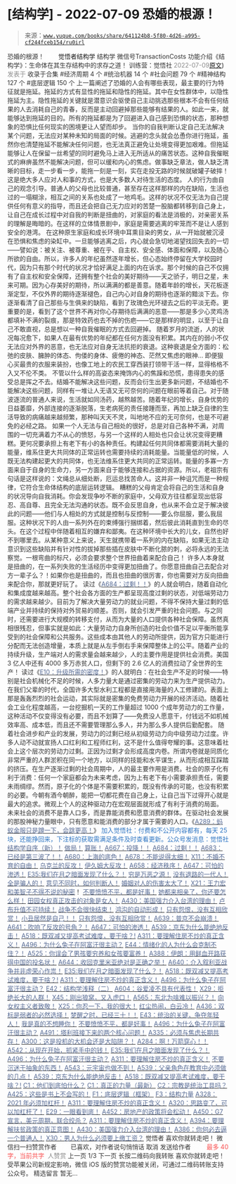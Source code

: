 # [结构学] - 2022-07-09 恐婚的根源！

> 来源：[`www.yuque.com/books/share/641124b8-5f80-4d26-a995-cf244fceb154/ru0irl`](https://www.yuque.com/books/share/641124b8-5f80-4d26-a995-cf244fceb154/ru0irl)

<ne-p id="520f42f3293818f927861ebbd5b15da4_p_0" data-lake-id="520f42f3293818f927861ebbd5b15da4_p_0"><ne-text id="u5b47785a" style="color: rgb(51, 51, 51);">恐婚的根源！</ne-text></ne-p> <ne-p id="4ac21381239388a2c364ee6a10b53676" data-lake-id="4ac21381239388a2c364ee6a10b53676"><ne-text id="ua1dd3e64" ne-fontsize="12" style="color: rgb(255, 255, 255);">原创</ne-text><ne-text id="u702ad214" ne-fontsize="14">觉悟者</ne-text><ne-text id="ue570a64c" ne-fontsize="14">结构学</ne-text></ne-p> <ne-p id="c84c18573ce820dfd0aa39079a1d76fd" data-lake-id="c84c18573ce820dfd0aa39079a1d76fd"><ne-text id="u1cf23e86" ne-fontsize="14" ne-bold="true" style="color: rgb(51, 51, 51);">结构学</ne-text></ne-p> <ne-p id="85d9312177792aaf686e8b64e43043bf" data-lake-id="85d9312177792aaf686e8b64e43043bf"><ne-text id="u619413c5" ne-fontsize="14" style="color: rgb(51, 51, 51);">微信号</ne-text><ne-text id="u693f90e9" ne-fontsize="14" style="color: rgb(51, 51, 51);">TransactionCosts</ne-text></ne-p> <ne-p id="19594eba1e53dbe1aac7c7e0a90f4aed" data-lake-id="19594eba1e53dbe1aac7c7e0a90f4aed"><ne-text id="u35ba77a9" ne-fontsize="14" style="color: rgb(51, 51, 51);">功能介绍</ne-text><ne-text id="u6225f731" ne-fontsize="14" style="color: rgb(51, 51, 51);">《结构学》：生命体在其生存结构中的求存之道！ 训练营：觉悟社</ne-text></ne-p> <ne-p id="502a8c31950e6695fe2c14822c2fa3c6" data-lake-id="502a8c31950e6695fe2c14822c2fa3c6"><ne-text id="u731a55b6" style="color: rgb(140, 140, 140);">2022-07-09</ne-text>[<ne-text id="uabade31f" ne-fontsize="14">原文</ne-text>](https://mp.weixin.qq.com/s?__biz=MzIzMDYwOTM0Mg==&mid=2247487417&idx=1&sn=6fb33e8838b398675e11e3779ce5b05a&chksm=e8b19768dfc61e7e007ccb74f71bbb92e529a160247b23b9a0dac27b8d88ca68bf9809247408#rd))<ne-text id="u10ff40e2" ne-fontsize="14" style="color: rgb(140, 140, 140);">发表于</ne-text></ne-p> <ne-p id="fdfc9db8fced0fd07aa6b465a51d7907" data-lake-id="fdfc9db8fced0fd07aa6b465a51d7907"><ne-text id="udc1c91e0" style="color: rgb(51, 51, 51);">收录于合集</ne-text></ne-p> <ne-p id="a9f505a4d5ecb4674bd355d19cf1c62f" data-lake-id="a9f505a4d5ecb4674bd355d19cf1c62f"><ne-text id="u62cf7f8f" style="color: rgb(51, 51, 51);">#经济周期 4 个</ne-text></ne-p> <ne-p id="a9512b238ce15690921abf0366705a2b" data-lake-id="a9512b238ce15690921abf0366705a2b"><ne-text id="uabeca8b2" style="color: rgb(51, 51, 51);">#统治机器 14 个</ne-text></ne-p> <ne-p id="d15bd65fae3cce7a3c451164696126e5" data-lake-id="d15bd65fae3cce7a3c451164696126e5"><ne-text id="udeedccc2" style="color: rgb(51, 51, 51);">#社会问题 79 个</ne-text></ne-p> <ne-p id="3c786c495be016905aaef9caf980aa06" data-lake-id="3c786c495be016905aaef9caf980aa06"><ne-text id="u8cc4a735" style="color: rgb(51, 51, 51);">#精神结构 127 个</ne-text></ne-p> <ne-p id="06e13cfae71ba85b0a0402cd8279b657" data-lake-id="06e13cfae71ba85b0a0402cd8279b657"><ne-text id="u5a61d2e5" style="color: rgb(51, 51, 51);">#底层逻辑 150 个</ne-text></ne-p> <ne-p id="ebc81176d2b6757b7d8d3152ddf0aaf1" data-lake-id="ebc81176d2b6757b7d8d3152ddf0aaf1"><ne-text id="u31e66a65" style="color: rgb(51, 51, 51);">上一篇阐述了恐婚的人会有哪些表现，最主要的行为特征就是拖延。拖延的方式有显性的拖延和隐性的拖延。其中在女性群体中，以隐性拖延为主。隐性拖延的关键就是潜意识会驱使自己主动挑选那些根本不会有任何结果的人去消耗自己的青春，反而是主动回避掉那些能够有结果的人。如此一来，就能够达到拖延的目的。所有的拖延都是为了回避进入自己感到恐惧的状态，那种想象的恐惧比任何现实的困境更让人望而却步。</ne-text></ne-p> <ne-p id="11a261293d2161ebf0ae30323b5b1ff0" data-lake-id="11a261293d2161ebf0ae30323b5b1ff0"><ne-text id="u1aa71cd3" style="color: rgb(51, 51, 51);">当你的自我判断认定自己无法解决某个问题，无法应对某种未知的局面的时候。逃避的念头就会怂恿你进行拖延，虽然你也清楚拖延不能解决任何问题，也无法真正避免让处境变得更加艰难。但拖延能够让人在保留一丝希望的同时避免马上进入无所适从的痛苦状态。这种自我催眠式的麻痹虽然不能解决问题，但可以缓和内心的焦虑。做事缺乏章法，做人缺乏清晰的目标，走一步看一步，能拖一刻是一刻，实在走投无路的时候就破罐子破摔！这是绝大多人应对人和事的方式，也是大多数人对待生活的态度。</ne-text></ne-p> <ne-p id="609679f142aaa1277cd5f6ba13915cd0" data-lake-id="609679f142aaa1277cd5f6ba13915cd0"><ne-text id="uc3a35827" style="color: rgb(51, 51, 51);">人的行为由自己的观念引导。普通人的父母也比较普通，甚至存在这样那样的内在缺陷，生活也过的一塌糊涂，相互之间的关系也处成了一地鸡毛。这样的状况不仅无法为自己提供任何有意义的指导，而且还会把自己无力应对的苦楚一股脑都转移到自己身上，让自己在成长过程中对自我的判断是扭曲的，对家庭的看法是消极的，对亲密关系的理解是晦暗的。在这样的立体情景剧中，家庭是需要逃离的牢笼而不是让人感到安全的港湾。</ne-text></ne-p> <ne-p id="f24e7230bf802a6457d2faaf22fc5cc5" data-lake-id="f24e7230bf802a6457d2faaf22fc5cc5"><ne-text id="u1fe41431" style="color: rgb(51, 51, 51);">在这种原生家庭和成长环境中耳熏目染的男女，从一开始就被沉浸在恐惧和焦虑的染缸中。一旦能够逃离之后，内心就会急切地渴望找回失去的一切——譬如说：被关注、被尊重、被在乎、自主权、安全感、体面和保障，以及随心所欲的自由。所以，许多人的年纪虽然逐年增长，但心态始终停留在大学校园时代，因为只有那个时代的状况才恰好满足上面的内在诉求。那个时候的自己不仅拥有了自主权和安全保障，还拥有整个社会的美好期待——天之骄子，明日之星，未来可期。因为心存美好的期待，所以满满的都是善意。随着年龄的增长，天花板逐渐定型，不仅外界的期待逐渐褪色，自己内心对自身的期待也逐渐的黯淡下去。你逐渐看清了自己那些与生俱来的缺陷，看到了玫瑰色光环褪去之后的平淡无奇。更重要的是，看到了这个世界不再对你心存期待后满满的恶意——那是多少心灵鸡汤都填补不满的裂痕，那是特效药也去不掉的伤疤——它是那样的明显，以至于让自己不敢直视，总是想以一种自我催眠的方式去回避掉。</ne-text></ne-p> <ne-p id="ceea79fff974c87861be677fb4820ee6" data-lake-id="ceea79fff974c87861be677fb4820ee6"><ne-text id="uc3cb8950" style="color: rgb(51, 51, 51);">随着岁月的流逝，人的状况每况愈下，如果人在最有优势的年纪都在任何方面没有积累。其内在的弱小不仅无法应对外界的恶意，也无法应对自身无法抗拒的衰退。这种衰退是全方面的：松弛的皮肤、臃肿的体态、佝偻的身体、疲倦的神态、茫然又焦虑的眼神… 即便狠心买最贵的衣服来装扮，也像工地上的农民工穿西装打领带干活一样，显得格格不入又不伦不类。</ne-text></ne-p> <ne-p id="8d953897f3a73b622c371e5791feac63" data-lake-id="8d953897f3a73b622c371e5791feac63"><ne-text id="u45d7ceb2" style="color: rgb(51, 51, 51);">不管以什么样的高姿态来掩饰内心的焦躁和恐慌，患得患失的感受总是挥之不去。结婚不能解决这些问题，反而会衍生出更多新问题，不结婚也不能解决这些问题，同样有一堆让人无语又无可奈何的问题在眼前等着自己。对于随波逐流的普通人来说，生活就如同汤药，越熬越苦。随着年纪的增长，自身优势的日益萎靡，外部连接的逐渐脱落，生老病死的责任接踵而至，再加上缺乏自律的生活导致的病痛越来越频繁，那种叫天天不灵，叫地地不应的无可奈何，也是不可避免的必经之路。</ne-text></ne-p> <ne-p id="e19f35aabc6674a3be0b4e3dfd1307c1" data-lake-id="e19f35aabc6674a3be0b4e3dfd1307c1"><ne-text id="u926a766a" style="color: rgb(51, 51, 51);">如果一个人无法与自己相处的很好，总是对自己各种不满，对周围的一切充满着力不从心的愤怒，与另一个这样的人相处也只会让状况变得更糟糕。更何况要承担上有老下有小的各种责任。构建起任何共同体都需要消耗大量的能量，维系住更大共同体的正常运转也需要持续的消耗能量。当能量低的时候，人既无法构建起更大的共同体，也无法维系住更大共同的正常运转。能量的多寡一方面来自于自身的生命力，另一方面来自于能够连接和占据的资源。所以，老祖宗有句话是这样说的：文绳总从细处断，厄运总找苦命人。这并非一种诅咒而是一种规律，它符合生命体结构的底层运转逻辑。</ne-text></ne-p> <ne-p id="fa847fb61a6f8afd0c1953f9a57c500c" data-lake-id="fa847fb61a6f8afd0c1953f9a57c500c"><ne-text id="u43a869c3" style="color: rgb(51, 51, 51);">糟糕的父母肯定会将自己的生活和自身的状况导向自我消耗。你会发现争吵不断的家庭中，父母双方往往都呈现出低容忍、高自尊、且完全无法沟通的状态。既不会反思自身，也从来不会立足于解决彼此的问题——他们与人相处的方式就是控制与反控制——要么你屈服，要么我屈服。这种状况下的人由一系列外在的束缚强行捆绑着，然后彼此消耗直到生命的尽头。在这个过程中伴随着相互的嫌弃和鄙夷。在这种环境中长大的儿女，自然也好不到哪里去。从某种意义上来说，天生就携带着一系列的内在缺陷，如果无法主动意识到这些缺陷并有针对性的拔掉那些插在皮肤中不断化脓的刺，必将永远的无法察觉。一根弯曲的标尺，必须会要求整个世界扭曲着来配合自己！</ne-text></ne-p> <ne-p id="957dbef9b4c290edffdf8241f9a6b738" data-lake-id="957dbef9b4c290edffdf8241f9a6b738"><ne-text id="u5d103d78" style="color: rgb(51, 51, 51);">许多人本身就是扭曲的，在一系列失败的生活经历中变得更加扭曲了。你愿意扭曲自己去配合对方一辈子么？！如果你也是扭曲的，而且也扭曲的很厉害，你也需要对方反向扭曲来配合你，那就更好玩了。</ne-text></ne-p> <ne-p id="7f289776c6e62bc03c7d3900c794c696" data-lake-id="7f289776c6e62bc03c7d3900c794c696"><ne-text id="u8fb6b6e9" style="color: rgb(51, 51, 51);">读过《</ne-text>[<ne-text id="u54e55758" style="color: rgb(87, 107, 149);">A684：过剩！！</ne-text>](http://mp.weixin.qq.com/s?__biz=MzIzMDYwOTM0Mg==&mid=2247487405&idx=1&sn=6f60b1583b09b9c3220290377a3f9a10&chksm=e8b1977cdfc61e6a0077a0bb80055453a839dad4caabb0b595c7e363c052e05cf3e46ac1e22f&scene=21#wechat_redirect)<ne-text id="ud2f34f6b" style="color: rgb(51, 51, 51);">》的人就会明白，随着自动化和集成度越来越高。整个社会各方面的生产都呈现高度过剩的状态，对低端劳动力的需求越来越少。目前为了解决大量劳动力的就业问题，不得不保持大量过剩的低端产业并持续的保持对外贸易的顺差。否则，就会引发严重的社会问题。与之同时，还需要进行大规模的转移支付，从而为大量的人口提供各种社会保障。虽然真相很残忍，但事实就是如此：大量劳动力自身所创造的社会价值不足以平衡所能享受到的社会保障和公共服务。这些成本由其他人的劳动所提供，因为官方只能进行分配而无法创造增量，本质上就是从左手倒右手来保障整体上的公平。随着产业的持续升级，生产端对人的需求量会越来越少，人的主要作用是提供社会消费。美国 3 亿人中还有 4000 多万赤贫人口，但剩下的 2.6 亿人的消费拉动了全世界的生产！</ne-text></ne-p> <ne-p id="a14fecfc48ee71099d9f79a24f50f340" data-lake-id="a14fecfc48ee71099d9f79a24f50f340"><ne-text id="ua1420420" style="color: rgb(51, 51, 51);">读过《</ne-text>[<ne-text id="u3d6d3db3" style="color: rgb(87, 107, 149);">E10：升级所需的密度！</ne-text>](http://mp.weixin.qq.com/s?__biz=MzAxNDk1NjI2Mw==&mid=2247485337&idx=1&sn=e93780b3d10de5b467e71f326eb12838&chksm=9b8a2411acfdad07d858079223ba3eda77fe88caa8d769030eb67c15f5511fab584f8d1244ca&scene=21#wechat_redirect)<ne-text id="ub3774676" style="color: rgb(51, 51, 51);">》的人就明白：在社会生产不足的时候——特别是社会机械化不足的时候，人多力量大是通过密集的劳动力来为生产提供动力。在我们父辈的时代，全国许多大型水利工程都是直接用海量的人工修建的。表面上那是轰轰烈烈的社会运动，其实际就是密集的免费劳动力开展的经济活动。随着社会工业化程度越高，一台挖掘机一天的工作量超过 1000 个成年劳动力的工作量，这种活动不仅变得没有必要，而且不划算了——免费没人愿意干，付钱远不如机械效率高、成本低，而且还不需要管理那么多人，并为那么多人提供后勤配套。</ne-text></ne-p> <ne-p id="064a8a3bbcd884d95913a8e02e782f93" data-lake-id="064a8a3bbcd884d95913a8e02e782f93"><ne-text id="u197c24cf" style="color: rgb(51, 51, 51);">随着社会进步和产业的发展，劳动力的过剩已经从初级劳动力向中级劳动力过度。许多人动不动就宣扬人口红利和工程师红利，这不是什么值得夸耀的事。这意味着社会上这个层次的劳动力过剩。正因为过剩才会形成高度内卷。所谓内卷就是同质化非常严重的人群淤积在同一个地方，以同样的技能和水平谋生，从而形成相互踩踏的挤压。在生产逐渐过剩的社会周期中，人的最主要作用是消费。</ne-text><ne-text id="ud7225c50" ne-bold="true" style="color: rgb(51, 51, 51);">社会的原子化有利于消费：任何一个家庭都会为未来考虑，因为上有老下有小需要承担责任，需要未雨绸缪。然而，原子化的个体是不需要积累的，既没有传承的可能，也没有积累的必要。今朝有酒今朝醉，能把一切都花费在自己身上，让自己当下过得开心就是最大的追求。微观上个人的这种驱动力在宏观层面就形成了有利于消费的局面。</ne-text></ne-p> <ne-p id="2f24ee3664a4541ae5c431752836d0c4" data-lake-id="2f24ee3664a4541ae5c431752836d0c4"><ne-text id="ud409c419" style="color: rgb(51, 51, 51);">未来社会的消费不是靠人口多，而是靠能消费和愿意消费的群体。在驱动社会发展的那股神秘力量眼中，只有愿意和能消费的部分才属于需要的人口。《</ne-text>[<ne-text id="ud55cad67" style="color: rgb(87, 107, 149);">A289：蚂蚁金服只是蹲一下，会跳更高！</ne-text>](http://mp.weixin.qq.com/s?__biz=MzIzMDYwOTM0Mg==&mid=2247484822&idx=1&sn=ea2d818adee1bf400b0af9ed69bcd297&chksm=e8b19d47dfc61451b7291d6369b3391b9b8b06e08f9f5eed482a15c58075880a0029c50aed9a&scene=21#wechat_redirect)<ne-text id="u7bb76da9" style="color: rgb(51, 51, 51);">》</ne-text></ne-p> <ne-p id="494487cb2125a5c56d572b713ff33281" data-lake-id="494487cb2125a5c56d572b713ff33281"><ne-text id="u2f077717" ne-fontsize="13" style="color: rgb(47, 118, 195);">加入觉悟社：付费和不公开内容都有，每天 25 块，还能挣回来，下注标的获取需满足条件及时查看更新。公众号发消息：觉悟社</ne-text></ne-p>  <ne-p id="e04286b467ff5ac43df8d3c6d85b156e" data-lake-id="e04286b467ff5ac43df8d3c6d85b156e"><ne-card data-card-name="image" data-card-type="inline" id="jcqCo" ne-fontsize="13" data-event-boundary="card" style="color: rgb(53, 53, 53);"><ne-p id="e2757ac6812cc513136838ddd14cfb13" data-lake-id="e2757ac6812cc513136838ddd14cfb13">[<ne-text id="u58488b70" ne-bold="true" style="color: rgb(87, 107, 149);">结构学自序（新）！</ne-text>](http://mp.weixin.qq.com/s?__biz=MzIzMDYwOTM0Mg==&mid=2247485283&idx=1&sn=aa2b8554b8e5040f8f959636feaa06a3&chksm=e8b19fb2dfc616a430aa381b8da0815311244e694a69809cd92d0602ac34cfe5f1f419b3745e&scene=21#wechat_redirect)</ne-p> <ne-p id="8b61797b316ac1dc0649a6aa4febb6de" data-lake-id="8b61797b316ac1dc0649a6aa4febb6de">[<ne-text id="u66b1b904" ne-bold="true" style="color: rgb(87, 107, 149);">做局！</ne-text>](http://mp.weixin.qq.com/s?__biz=MzAxNDk1NjI2Mw==&mid=2247488230&idx=1&sn=86e717386c0aa06a0a4bbf4f9ec117aa&chksm=9b8a316eacfdb878aae8ed4ea6817620cc3ac62d7815fdfd85606464c3f2d79fcf2ce72dec77&scene=21#wechat_redirect)</ne-p> <ne-p id="3afcb9ef8c76dd89760f0b933bbb91e8" data-lake-id="3afcb9ef8c76dd89760f0b933bbb91e8">[<ne-text id="u8a48f08a" ne-bold="true" style="color: rgb(87, 107, 149);">算账！</ne-text>](http://mp.weixin.qq.com/s?__biz=MzAxNDk1NjI2Mw==&mid=2247488259&idx=1&sn=2b72f3c0199cdacaa8e48eb9ad30f809&chksm=9b8a308bacfdb99d72ebcd3aaf0015c889b88f4598b093719ee8765aa8be3b3caaad95a445ae&scene=21#wechat_redirect)</ne-p> <ne-p id="62d6f10ceef83530fd796f00b5bea0ac" data-lake-id="62d6f10ceef83530fd796f00b5bea0ac">[<ne-text id="uf8f9c801" ne-bold="true" style="color: rgb(87, 107, 149);">A667：投降！！</ne-text>](http://mp.weixin.qq.com/s?__biz=MzIzMDYwOTM0Mg==&mid=2247487227&idx=1&sn=3567bf6c0c6612ccf84993824f8cc40f&chksm=e8b1962adfc61f3cff8d335a562ea28615e58579d460d2f65148f46a6311ad5257411d96f655&scene=21#wechat_redirect)</ne-p> <ne-p id="b24580edc55eead21de5bd472fb547f1" data-lake-id="b24580edc55eead21de5bd472fb547f1">[<ne-text id="u953a8426" ne-bold="true" style="color: rgb(87, 107, 149);">A684：过剩！！</ne-text>](http://mp.weixin.qq.com/s?__biz=MzIzMDYwOTM0Mg==&mid=2247487405&idx=1&sn=6f60b1583b09b9c3220290377a3f9a10&chksm=e8b1977cdfc61e6a0077a0bb80055453a839dad4caabb0b595c7e363c052e05cf3e46ac1e22f&scene=21#wechat_redirect)</ne-p> <ne-p id="65c5ab1dfaad01cf7b22ef98dbad702c" data-lake-id="65c5ab1dfaad01cf7b22ef98dbad702c">[<ne-text id="uce2a722e" ne-bold="true" style="color: rgb(87, 107, 149);">A683：已经是第三波了！！</ne-text>](http://mp.weixin.qq.com/s?__biz=MzIzMDYwOTM0Mg==&mid=2247487397&idx=1&sn=26209d75ef8be499139baf79880704d5&chksm=e8b19774dfc61e62615a5d6c959869dfc2d436e3038fd407716aebb59e278b1f37f0637b68de&scene=21#wechat_redirect)</ne-p> <ne-p id="9c8fe54e9ad684dbcf74f055c9868f32" data-lake-id="9c8fe54e9ad684dbcf74f055c9868f32">[<ne-text id="ub54a2e58" style="color: rgb(87, 107, 149);">A680：上海的底色！</ne-text>](http://mp.weixin.qq.com/s?__biz=MzIzMDYwOTM0Mg==&mid=2247487369&idx=1&sn=a18e0d719fb0549237274a07964dadbf&chksm=e8b19758dfc61e4ec0cf4343ed7bd19f207616e41dcfd37f655056fc0dcbcacb8cd20da56a5e&scene=21#wechat_redirect)</ne-p> <ne-p id="efc376e76f01f48f2712306ceaf44e00" data-lake-id="efc376e76f01f48f2712306ceaf44e00">[<ne-text id="u9d1b7299" style="color: rgb(87, 107, 149);">A678：不能说得太细！</ne-text>](http://mp.weixin.qq.com/s?__biz=MzAxNDk1NjI2Mw==&mid=2247488621&idx=1&sn=de619343a166fa2033545096b107a136&chksm=9b8a37e5acfdbef33879aa1c737b5ded3b611c15cf6b7945e400a9293cb0353f2eb5feb120f0&scene=21#wechat_redirect)</ne-p> <ne-p id="08ace13d7ccab39236c65592be62a5ca" data-lake-id="08ace13d7ccab39236c65592be62a5ca">[<ne-text id="u98f37c71" style="color: rgb(87, 107, 149);">X11：不婚不育的自由！</ne-text>](http://mp.weixin.qq.com/s?__biz=MzAxNDk1NjI2Mw==&mid=2247488624&idx=1&sn=cfdcf5cd7d234b00245dfa23df2e5d85&chksm=9b8a37f8acfdbeeebe63d985f630872fc5a37f8719f399a3c849a94f33a7bbc7a2a5c3ef6461&scene=21#wechat_redirect)</ne-p> <ne-p id="5639891d3140363b0742c1a9515419fb" data-lake-id="5639891d3140363b0742c1a9515419fb">[<ne-text id="u8f4f8e83" ne-bold="true" style="color: rgb(87, 107, 149);">乌克兰的反攻！</ne-text>](http://mp.weixin.qq.com/s?__biz=MzIzMDYwOTM0Mg==&mid=2247487192&idx=1&sn=02b41bfa6bcfa8c503bac90158886b86&chksm=e8b19609dfc61f1fdb5a8fa6032a0013cd18ff59bdaf308e99096f08813d3b24cc6f361dac6d&scene=21#wechat_redirect)</ne-p> <ne-p id="9ad298ed9ac361762fd7258e2d989c1c" data-lake-id="9ad298ed9ac361762fd7258e2d989c1c">[<ne-text id="uab88d1dc" ne-bold="true" style="color: rgb(87, 107, 149);">伊久姆大反攻！</ne-text>](http://mp.weixin.qq.com/s?__biz=MzIzMDYwOTM0Mg==&mid=2247487223&idx=1&sn=ab3169d841cb6e53507fb5ede0eca8bc&chksm=e8b19626dfc61f306c1786e5cd2a2898cc68c6809f9a8a6b0b16a5891a233ac2653038772039&scene=21#wechat_redirect)</ne-p> <ne-p id="f22e68baf393782dc2cb2ddfb9dee440" data-lake-id="f22e68baf393782dc2cb2ddfb9dee440">[<ne-text id="u2600f8ae" ne-bold="true" style="color: rgb(87, 107, 149);">A658：经济秩序！</ne-text>](http://mp.weixin.qq.com/s?__biz=MzIzMDYwOTM0Mg==&mid=2247487179&idx=1&sn=12ad76a2b6a86d4dc52eb515f2b00500&chksm=e8b1961adfc61f0c30f16b60b87e2fcd3142b4a788c2ae81604f02182574c50b54c1d9e2974d&scene=21#wechat_redirect)</ne-p> <ne-p id="efe52744b60e60bcf13501dea74897ca" data-lake-id="efe52744b60e60bcf13501dea74897ca">[<ne-text id="ue49ef30b" style="color: rgb(87, 107, 149);">A647：可怕的渗透！</ne-text>](http://mp.weixin.qq.com/s?__biz=MzAxNDk1NjI2Mw==&mid=2247488112&idx=1&sn=d2cdb1bbea5f7a7248e4ba132c2ad922&chksm=9b8a31f8acfdb8ee225327ff157e56571bbf63b8958ad6c47d7da000b5da90fa01379222c8e1&scene=21#wechat_redirect)</ne-p> <ne-p id="84daf1f23903b0cc8181b90a5f394fed" data-lake-id="84daf1f23903b0cc8181b90a5f394fed">[<ne-text id="u3458b916" ne-bold="true" style="color: rgb(87, 107, 149);">E35:我们在月之暗面发现了什么？！</ne-text>](http://mp.weixin.qq.com/s?__biz=MzIzMDYwOTM0Mg==&mid=2247486632&idx=1&sn=170aeff87eb36dce354c8b2437f4b27f&chksm=e8b19479dfc61d6f08e6492954a528f20387fe2fa925747cf2b504d2bc69084f24495e972e41&scene=21#wechat_redirect)</ne-p> <ne-p id="0e239e8bd1d1d78009b82c563959170f" data-lake-id="0e239e8bd1d1d78009b82c563959170f">[<ne-text id="u4ed68128" style="color: rgb(87, 107, 149);">穷是万恶之源！</ne-text>](http://mp.weixin.qq.com/s?__biz=MzAxNDk1NjI2Mw==&mid=2247483823&idx=1&sn=e54ebe9891b302dc0bf1815c76ccf8b7&chksm=9b8a2227acfdab31a05e273addd9159d4b8263d58d3c58bf214841c8189157519719c3427306&scene=21#wechat_redirect)</ne-p> <ne-p id="5fd223541e2aadb8da2bd4c5b77c5c28" data-lake-id="5fd223541e2aadb8da2bd4c5b77c5c28">[<ne-text id="u7f5db1b4" style="color: rgb(87, 107, 149);">没有退路的一代人！</ne-text>](http://mp.weixin.qq.com/s?__biz=MzAxNDk1NjI2Mw==&mid=2247486533&idx=1&sn=a0d5cce0656aad467148e0642eb85a00&chksm=9b8a2fcdacfda6db79857186e953a089baf1fb678b2b071cf101c5a26e7fb9768474c94243ca&scene=21#wechat_redirect)</ne-p> <ne-p id="5e89ae4fadff45dcb64bd6fd59a61967" data-lake-id="5e89ae4fadff45dcb64bd6fd59a61967">[<ne-text id="uaa783d70" style="color: rgb(87, 107, 149);">全是骗人的！</ne-text>](http://mp.weixin.qq.com/s?__biz=MzAxNDk1NjI2Mw==&mid=2247488130&idx=1&sn=5fe267832478f7d2cb6b09a120555e5b&chksm=9b8a310aacfdb81c8fc93b00e05cfdaa2da89f21513f198ae2233f007a4f9e7747c86595239c&scene=21#wechat_redirect)</ne-p> <ne-p id="64895b272be7a8416afafb27419189cd" data-lake-id="64895b272be7a8416afafb27419189cd">[<ne-text id="u6079b350" style="color: rgb(87, 107, 149);">意见不同时，如何判断人！</ne-text>](http://mp.weixin.qq.com/s?__biz=MzAxNDk1NjI2Mw==&mid=2247488223&idx=1&sn=4860be32308a7b853142c8d799d2b678&chksm=9b8a3157acfdb841242ae974e7ea0dc1582191bb60e7ad12f98c37506e7ddcd62410d67707fc&scene=21#wechat_redirect)</ne-p> <ne-p id="cbc1de92afeb82236564c054fe1454f5" data-lake-id="cbc1de92afeb82236564c054fe1454f5">[<ne-text id="u333d6570" style="color: rgb(87, 107, 149);">婚姻对人的伤害太大了！</ne-text>](http://mp.weixin.qq.com/s?__biz=MzAxNDk1NjI2Mw==&mid=2247487796&idx=1&sn=d28ec342a60e8f8e74c96b548770eb7d&chksm=9b8a32bcacfdbbaaa3c33780116e1353dadb8f5bcdc93ce019a77554980c845e8319c4f432b4&scene=21#wechat_redirect)</ne-p> <ne-p id="02247a1993ef3f9654bd4a641a3fd6ac" data-lake-id="02247a1993ef3f9654bd4a641a3fd6ac">[<ne-text id="uc3161ecb" style="color: rgb(87, 107, 149);">X21：王力宏和美智子不得不说的秘密</ne-text>](http://mp.weixin.qq.com/s?__biz=MzAxNDk1NjI2Mw==&mid=2247487666&idx=1&sn=433b7a0997c277c09f3605796de5551e&chksm=9b8a333aacfdba2c584b5a5d0dacbd731be4e8789e0f949f8b2ea15507f108b465eb9e3ceafb&scene=21#wechat_redirect)<ne-text id="u2f87ed75" style="color: rgb(51, 51, 51);">！</ne-text></ne-p> <ne-p id="dd0200d0e3ab50d009bbea0e22ba2b2c" data-lake-id="dd0200d0e3ab50d009bbea0e22ba2b2c">[<ne-text id="uf87f72b3" ne-bold="true" style="color: rgb(87, 107, 149);">不要愤愤不平，都是好事！</ne-text>](http://mp.weixin.qq.com/s?__biz=MzAxNDk1NjI2Mw==&mid=2247487130&idx=1&sn=b21138d85455f5692aaf039038c78342&chksm=9b8a2d12acfda404a2b67fe4d446ee0f2805ad64a8b8004902934600fd731191e140df6ac19a&scene=21#wechat_redirect)</ne-p> <ne-p id="333b1ffa1393b4a96af2a6c7a4d45ef7" data-lake-id="333b1ffa1393b4a96af2a6c7a4d45ef7">[<ne-text id="u8ca896d0" ne-bold="true" style="color: rgb(87, 107, 149);">她都来相亲了，你还要怎么样！</ne-text>](http://mp.weixin.qq.com/s?__biz=MzAxNDk1NjI2Mw==&mid=2247486952&idx=1&sn=698aec6916d2eca5e758c25c4c634346&chksm=9b8a2e60acfda776b80a4f2f0d5c2fe4921fc821cdf029fa9d2fdc52fd708fc5a0b980d5d3d0&scene=21#wechat_redirect)</ne-p> <ne-p id="8bdd64b0d19e8c0b228516d9d906541a" data-lake-id="8bdd64b0d19e8c0b228516d9d906541a">[<ne-text id="u756b2b4f" ne-bold="true" style="color: rgb(87, 107, 149);">田园女权真正攻击的对象是女人！</ne-text>](http://mp.weixin.qq.com/s?__biz=MzIzMDYwOTM0Mg==&mid=2247486412&idx=1&sn=5dd3e8b2a759838d739e6d61ebab2eab&chksm=e8b1931ddfc61a0bf6f81cd2a9a9232ea8ce86528a8eea66c6635180e8678b819ebb38b4cb86&scene=21#wechat_redirect)</ne-p> <ne-p id="8558287e1eea2b649dbbab32d71c28f2" data-lake-id="8558287e1eea2b649dbbab32d71c28f2">[<ne-text id="u79691298" ne-bold="true" style="color: rgb(87, 107, 149);">A430：美国强力介入台湾的理由！</ne-text>](http://mp.weixin.qq.com/s?__biz=MzIzMDYwOTM0Mg==&mid=2247486587&idx=1&sn=e14d4403bb13c441596f09add1b5f27c&chksm=e8b194aadfc61dbcab0c1d70249910161f8c77b0163ac8278dfe5c2f817d2bb2a3ac3e7ddf89&scene=21#wechat_redirect)</ne-p> <ne-p id="30ffbb2040c0f22dca6ed2d865ded6f1" data-lake-id="30ffbb2040c0f22dca6ed2d865ded6f1">[<ne-text id="u5ced66c4" style="color: rgb(87, 107, 149);">卢布升值不可持续！</ne-text>](https://mp.weixin.qq.com/s?__biz=MzAxNDk1NjI2Mw==&mid=2247488186&idx=1&sn=bbaac79bae71799e8140c217bbb9a108&scene=21#wechat_redirect)</ne-p> <ne-p id="e603b068202af145e7ed510bd4d301c8" data-lake-id="e603b068202af145e7ed510bd4d301c8">[<ne-text id="u83d494eb" style="color: rgb(87, 107, 149);">战争不会很快结束！</ne-text>](https://mp.weixin.qq.com/s?__biz=MzAxNDk1NjI2Mw==&mid=2247488182&idx=1&sn=3d07cd83b71988dd378865d6e40adbec&scene=21#wechat_redirect)</ne-p> <ne-p id="1cbc268d39767b081e20b9a38b60e466" data-lake-id="1cbc268d39767b081e20b9a38b60e466">[<ne-text id="uc49ad140" style="color: rgb(87, 107, 149);">鸿沟的自动形成！</ne-text>](http://mp.weixin.qq.com/s?__biz=MzAxNDk1NjI2Mw==&mid=2247488236&idx=1&sn=bfdf4d53034c97075b678327e8a7e773&chksm=9b8a3164acfdb872448fb8f53a436a657580e509ff6963728f7d3b541fb67aab302d754c4b0e&scene=21#wechat_redirect)</ne-p> <ne-p id="4b7e67f9811a5246560eee8a1f9bd073" data-lake-id="4b7e67f9811a5246560eee8a1f9bd073">[<ne-text id="uad395957" style="color: rgb(87, 107, 149);">只有怨恨，没有互相欣赏！</ne-text>](http://mp.weixin.qq.com/s?__biz=MzAxNDk1NjI2Mw==&mid=2247488211&idx=1&sn=73ad89d15a2aaee80830cc5c69de6c58&chksm=9b8a315bacfdb84d0bfeb48b3a272efbc5bd4a109ba8c183dbbc75aa85e0a62dec457694d9eb&scene=21#wechat_redirect)</ne-p> <ne-p id="641add0be06cd281cf693e08bd1061ae" data-lake-id="641add0be06cd281cf693e08bd1061ae">[<ne-text id="u2d6f46e7" style="color: rgb(87, 107, 149);">小丑居然是自己！！</ne-text>](http://mp.weixin.qq.com/s?__biz=MzAxNDk1NjI2Mw==&mid=2247488135&idx=1&sn=55e611eea7203a0b5db03bf97ef6fb53&chksm=9b8a310facfdb8195803cc833b8defe1a107a60b9014e10d7b91f809a2d7781c820ae84f9e9a&scene=21#wechat_redirect)</ne-p> <ne-p id="ce93f37a063c9bde77dcbd559bb39545" data-lake-id="ce93f37a063c9bde77dcbd559bb39545">[<ne-text id="u75c3da7f" style="color: rgb(87, 107, 149);">只有怨恨，没有互相欣赏！</ne-text>](http://mp.weixin.qq.com/s?__biz=MzAxNDk1NjI2Mw==&mid=2247488211&idx=1&sn=73ad89d15a2aaee80830cc5c69de6c58&chksm=9b8a315bacfdb84d0bfeb48b3a272efbc5bd4a109ba8c183dbbc75aa85e0a62dec457694d9eb&scene=21#wechat_redirect)</ne-p> <ne-p id="11ee8c6e675bd1b98ff8b939e5d67d5a" data-lake-id="11ee8c6e675bd1b98ff8b939e5d67d5a">[<ne-text id="u87c97141" ne-bold="true" style="color: rgb(87, 107, 149);">A639：普京不会崩溃！</ne-text>](http://mp.weixin.qq.com/s?__biz=MzAxNDk1NjI2Mw==&mid=2247488084&idx=1&sn=7c8d1370795dc6496c224b27c0137762&chksm=9b8a31dcacfdb8ca47772d583074c0ce9e16f2a9a2d3a27359cb26cb851d21da814506f6a3df&scene=21#wechat_redirect)</ne-p> <ne-p id="55ec60580df79867f9e4d890ea7f1042" data-lake-id="55ec60580df79867f9e4d890ea7f1042">[<ne-text id="u51692e90" ne-bold="true" style="color: rgb(87, 107, 149);">A641：吹响了反攻的号角？！</ne-text>](http://mp.weixin.qq.com/s?__biz=MzAxNDk1NjI2Mw==&mid=2247488089&idx=1&sn=c532b7b5b38bb03828c600669804f8cc&chksm=9b8a31d1acfdb8c77d656a7aaf9d77c03603864118e10553cfdfde1061229392a21ea728b8b0&scene=21#wechat_redirect)</ne-p> <ne-p id="26da96bf409531de0fb77de8e005610d" data-lake-id="26da96bf409531de0fb77de8e005610d">[<ne-text id="u5bfa2789" style="color: rgb(87, 107, 149);">A647：可怕的渗透！</ne-text>](http://mp.weixin.qq.com/s?__biz=MzAxNDk1NjI2Mw==&mid=2247488112&idx=1&sn=d2cdb1bbea5f7a7248e4ba132c2ad922&chksm=9b8a31f8acfdb8ee225327ff157e56571bbf63b8958ad6c47d7da000b5da90fa01379222c8e1&scene=21#wechat_redirect)</ne-p> <ne-p id="7cf2ab84a2e40ef670b4143e640f632c" data-lake-id="7cf2ab84a2e40ef670b4143e640f632c">[<ne-text id="uee9981e0" style="color: rgb(87, 107, 149);">A539：京东为什么能绝地反击！</ne-text>](http://mp.weixin.qq.com/s?__biz=MzIzMDYwOTM0Mg==&mid=2247486752&idx=1&sn=3a967e3288db5b7d924e36914086e534&chksm=e8b195f1dfc61ce7c971386eb678d7da286167d0f52fdd51989049844b0a550cc58e00552d2e&scene=21#wechat_redirect)</ne-p> <ne-p id="b0ee420ea9cd413a6fa317aa6f1acea9" data-lake-id="b0ee420ea9cd413a6fa317aa6f1acea9">[<ne-text id="udc3986dc" ne-bold="true" style="color: rgb(87, 107, 149);">A518：既双减又提高考试难度，要干啥？!</ne-text>](http://mp.weixin.qq.com/s?__biz=MzIzMDYwOTM0Mg==&mid=2247486528&idx=1&sn=837ef39e3c0b47ac84d5096690555ae7&chksm=e8b19491dfc61d87292daf575c1e7c95b3f0543f313b65c7ad4ab369603833704304ec7451d7&scene=21#wechat_redirect)</ne-p> <ne-p id="a6bfd0c1a4219c766994daf859ca87ee" data-lake-id="a6bfd0c1a4219c766994daf859ca87ee">[<ne-text id="uaa097b4b" style="color: rgb(87, 107, 149);">A311：要理解住房不炒的真正含义！</ne-text>](http://mp.weixin.qq.com/s?__biz=MzIzMDYwOTM0Mg==&mid=2247484959&idx=1&sn=090583ec50bfd9febec1de463c2672f6&chksm=e8b19ecedfc617d8629080f6745c8de013cfe875de26eef6767b2d5c10782650223ed15f807b&scene=21#wechat_redirect)</ne-p> <ne-p id="58e16f236205b777835063abfa2aa771" data-lake-id="58e16f236205b777835063abfa2aa771">[<ne-text id="u1fe9e356" style="color: rgb(87, 107, 149);">A496：为什么兔子在阿富汗很主动？</ne-text>](http://mp.weixin.qq.com/s?__biz=MzIzMDYwOTM0Mg==&mid=2247486278&idx=1&sn=40d09857088bebd3c70bec1c7a500f06&chksm=e8b19397dfc61a810125242c8e395330f934390eb50bd54053ecd3f31ddc91de4e429c0f693a&scene=21#wechat_redirect)</ne-p> <ne-p id="7227d23ebc808692bc81438281a1bbfc" data-lake-id="7227d23ebc808692bc81438281a1bbfc">[<ne-text id="ub3f6edef" style="color: rgb(87, 107, 149);">E44：情绪化的人为什么会克制不住？！</ne-text>](http://mp.weixin.qq.com/s?__biz=MzIzMDYwOTM0Mg==&mid=2247487062&idx=1&sn=c1af22f2f5d1e79f7245b826bfaf1f30&chksm=e8b19687dfc61f91468cf22b77c0e221d45054df37b2b602c331eb328b5d46802c69e0d87722&scene=21#wechat_redirect)</ne-p> <ne-p id="5376886bd933f606df7ebf7ecb0d2a56" data-lake-id="5376886bd933f606df7ebf7ecb0d2a56">[<ne-text id="u4efc60db" style="color: rgb(87, 107, 149);">A525：你误会了男孩要穷养和女孩要富养！</ne-text>](http://mp.weixin.qq.com/s?__biz=MzIzMDYwOTM0Mg==&mid=2247486714&idx=1&sn=693d4c55ab2f0ecdebf06c4807848908&chksm=e8b1942bdfc61d3d1d76c11adb860b1b02f1ab58e48ba3349677a44a563764e09d7eb35f930d&scene=21#wechat_redirect)</ne-p> <ne-p id="117951784fd0a8cfbf3f38d9374f092e" data-lake-id="117951784fd0a8cfbf3f38d9374f092e">[<ne-text id="ub7d7f595" style="color: rgb(87, 107, 149);">A388：伊朗：用鲜血开路获得中国的投名状！</ne-text>](http://mp.weixin.qq.com/s?__biz=MzIzMDYwOTM0Mg==&mid=2247485591&idx=1&sn=a8443453e3caf1f201006eeec8e6e539&chksm=e8b19046dfc61950e63e29bb93049ce90b3228913e9ecee99a2f01b8fdda7cd8966a054241a9&scene=21#wechat_redirect)</ne-p> <ne-p id="f361a877d83556b7e454ef3a89c21bb5" data-lake-id="f361a877d83556b7e454ef3a89c21bb5">[<ne-text id="udd07efec" ne-bold="true" style="color: rgb(87, 107, 149);">A644：收回克里米亚绝对是正确之举！</ne-text>](http://mp.weixin.qq.com/s?__biz=MzIzMDYwOTM0Mg==&mid=2247487112&idx=1&sn=c116d6a79085ad9fe413f42170eca23a&chksm=e8b19659dfc61f4fdb34ac71a7efb0994e7e3c07f7e8b75f34c646b05293f27d2e21423efc1a&scene=21#wechat_redirect)</ne-p> <ne-p id="c6382d53e79df35d1d864abbf060f73c" data-lake-id="c6382d53e79df35d1d864abbf060f73c">[<ne-text id="ua6924f2e" ne-bold="true" style="color: rgb(87, 107, 149);">A640：介入叙利亚战争并非虚荣心作祟！</ne-text>](http://mp.weixin.qq.com/s?__biz=MzAxNDk1NjI2Mw==&mid=2247488081&idx=1&sn=adfaf12849fa59e47f412105d2170c75&chksm=9b8a31d9acfdb8cfb8b78731ecb12a5d70c3b6997675397a2f95ba7bf63638aca4ee74acf789&scene=21#wechat_redirect)</ne-p> <ne-p id="7044e1ba1390c93834b1f7f4dfc2c10c" data-lake-id="7044e1ba1390c93834b1f7f4dfc2c10c">[<ne-text id="ufed4125a" ne-bold="true" style="color: rgb(87, 107, 149);">E35:我们在月之暗面发现了什么？！</ne-text>](http://mp.weixin.qq.com/s?__biz=MzIzMDYwOTM0Mg==&mid=2247486632&idx=1&sn=170aeff87eb36dce354c8b2437f4b27f&chksm=e8b19479dfc61d6f08e6492954a528f20387fe2fa925747cf2b504d2bc69084f24495e972e41&scene=21#wechat_redirect)</ne-p> <ne-p id="4146bc1cdf16adce0a93b52936748eee" data-lake-id="4146bc1cdf16adce0a93b52936748eee">[<ne-text id="ud2df5feb" ne-bold="true" style="color: rgb(87, 107, 149);">A518：既双减又提高考试难度，要干啥？!</ne-text>](http://mp.weixin.qq.com/s?__biz=MzIzMDYwOTM0Mg==&mid=2247486528&idx=1&sn=837ef39e3c0b47ac84d5096690555ae7&chksm=e8b19491dfc61d87292daf575c1e7c95b3f0543f313b65c7ad4ab369603833704304ec7451d7&scene=21#wechat_redirect)</ne-p> <ne-p id="d73a913cf73e01ed078fb34890b10758" data-lake-id="d73a913cf73e01ed078fb34890b10758">[<ne-text id="uf5877a3d" style="color: rgb(87, 107, 149);">A311：要理解住房不炒的真正含义！</ne-text>](http://mp.weixin.qq.com/s?__biz=MzIzMDYwOTM0Mg==&mid=2247484959&idx=1&sn=090583ec50bfd9febec1de463c2672f6&chksm=e8b19ecedfc617d8629080f6745c8de013cfe875de26eef6767b2d5c10782650223ed15f807b&scene=21#wechat_redirect)</ne-p> <ne-p id="b32b1bb2784899750d3ec90ac0bc0434" data-lake-id="b32b1bb2784899750d3ec90ac0bc0434">[<ne-text id="u542900db" style="color: rgb(87, 107, 149);">A496：为什么兔子在阿富汗很主动？</ne-text>](http://mp.weixin.qq.com/s?__biz=MzIzMDYwOTM0Mg==&mid=2247486278&idx=1&sn=40d09857088bebd3c70bec1c7a500f06&chksm=e8b19397dfc61a810125242c8e395330f934390eb50bd54053ecd3f31ddc91de4e429c0f693a&scene=21#wechat_redirect)</ne-p> <ne-p id="61dc1c1ad0d3ed91541604dfa9333853" data-lake-id="61dc1c1ad0d3ed91541604dfa9333853">[<ne-text id="uc2a809d4" style="color: rgb(87, 107, 149);">E42：结构学浅释（二）</ne-text>](http://mp.weixin.qq.com/s?__biz=MzAxNDk1NjI2Mw==&mid=2247487869&idx=1&sn=b6f942cf2c9969953971beb5a43a8183&chksm=9b8a32f5acfdbbe33ddd8df1f2b8f73b05522b604676c4ab01f411657e37e8c7226602ce3ad9&scene=21#wechat_redirect)</ne-p> <ne-p id="7791c0152f9ad5df2deeebec037d6512" data-lake-id="7791c0152f9ad5df2deeebec037d6512">[<ne-text id="u9a533f83" style="color: rgb(87, 107, 149);">A604：谷爱凌不具有代表性！</ne-text>](http://mp.weixin.qq.com/s?__biz=MzAxNDk1NjI2Mw==&mid=2247487885&idx=1&sn=fa1590be4f0f8be38dd4d8eb877b638d&chksm=9b8a3205acfdbb13039310f86f6e6fce5520a7827afc4e63b4eb6ca7f89ace1950488fa2f17e&scene=21#wechat_redirect)</ne-p> <ne-p id="03ddb13afbf2273c51f471144da5c72a" data-lake-id="03ddb13afbf2273c51f471144da5c72a">[<ne-text id="u1f2d490e" style="color: rgb(87, 107, 149);">X29：拒绝长大的人群！</ne-text>](http://mp.weixin.qq.com/s?__biz=MzAxNDk1NjI2Mw==&mid=2247487734&idx=1&sn=406322eea52d5ed24ebaf979fdf714c1&chksm=9b8a337eacfdba688c7e6a511a417ec4d9a03b13d1bdb5c91e6ef37e9a7b747460354e0b0e8e&scene=21#wechat_redirect)</ne-p> <ne-p id="ff1df8499dfe8cb3b59f186cb7b2d713" data-lake-id="ff1df8499dfe8cb3b59f186cb7b2d713">[<ne-text id="uaf61565b" style="color: rgb(87, 107, 149);">X45：刚出狼窝，又入虎口！</ne-text>](http://mp.weixin.qq.com/s?__biz=MzIzMDYwOTM0Mg==&mid=2247486954&idx=1&sn=64057c0c18082933600be972c2031139&chksm=e8b1953bdfc61c2df1b3c17fe8416e975e6f3a2bece068540adc6de643aa8e670b0393ba5c1d&scene=21#wechat_redirect)</ne-p> <ne-p id="8ee98288a518fdc02a3bfcd49f55ad94" data-lake-id="8ee98288a518fdc02a3bfcd49f55ad94">[<ne-text id="u0749b7bf" style="color: rgb(87, 107, 149);">A565：东北为啥难以振兴？！</ne-text>](http://mp.weixin.qq.com/s?__biz=MzAxNDk1NjI2Mw==&mid=2247487834&idx=1&sn=15ef2b4f3f81c4a67f5bc0256f5cb776&chksm=9b8a32d2acfdbbc4cd9c76535f994c4bb53ad6b3e74f367231b7e7465a88541ec7bb77237c42&scene=21#wechat_redirect)</ne-p> <ne-p id="3693ff90cc88a3bddf96a027cc742b3d" data-lake-id="3693ff90cc88a3bddf96a027cc742b3d">[<ne-text id="uf1bbe497" style="color: rgb(87, 107, 149);">向女权主义者致敬！</ne-text>](http://mp.weixin.qq.com/s?__biz=MzIzMDYwOTM0Mg==&mid=2247485914&idx=1&sn=cb260e0cec6b1e24661013278d412581&chksm=e8b1910bdfc6181d9f5f293493e2505dcec25647d0521d5ec62f92be5e32c04d0927583b6eb1&scene=21#wechat_redirect)</ne-p> <ne-p id="ca1307ce2aecf231b2bc5ed9174e4750" data-lake-id="ca1307ce2aecf231b2bc5ed9174e4750">[<ne-text id="u32925b4c" ne-bold="true" style="color: rgb(87, 107, 149);">X25：你忍一下，我的很大！</ne-text>](http://mp.weixin.qq.com/s?__biz=MzAxNDk1NjI2Mw==&mid=2247487691&idx=1&sn=25bf18fb0375ec81c4b02f06b4829131&chksm=9b8a3343acfdba55113abce1ada59a203e08f7fee28d62767bfede2ce6e1bf3ace451af06adf&scene=21#wechat_redirect)</ne-p> <ne-p id="fff6a56b1932db1d11e77a808cb8e379" data-lake-id="fff6a56b1932db1d11e77a808cb8e379">[<ne-text id="ud08303bb" ne-bold="true" style="color: rgb(87, 107, 149);">红尘热闹，白云冷！</ne-text>](http://mp.weixin.qq.com/s?__biz=MzAxNDk1NjI2Mw==&mid=2247486913&idx=1&sn=6b387c24eb6d5e30ed150e13eded77a1&chksm=9b8a2e49acfda75fdfcfe0a7770792cdd85568a9ecb1bd9b67508b29df853aaba08bf27356d5&scene=21#wechat_redirect)</ne-p> <ne-p id="6b3aaf48c9d582a602e430b5d81bda10" data-lake-id="6b3aaf48c9d582a602e430b5d81bda10">[<ne-text id="uf6c0313b" ne-bold="true" style="color: rgb(87, 107, 149);">A436：双标是弱者的必然选择！</ne-text>](http://mp.weixin.qq.com/s?__biz=MzIzMDYwOTM0Mg==&mid=2247485909&idx=1&sn=c64a96a6f11c7ff756ce005441035200&chksm=e8b19104dfc61812546950789d22fe83ba04b34c72337fb6dc6041ec4dfa6c2c9ec3005f80c5&scene=21#wechat_redirect)</ne-p> <ne-p id="3c4bffeea4e3b9dbb2e6a0eb356cf42a" data-lake-id="3c4bffeea4e3b9dbb2e6a0eb356cf42a">[<ne-text id="udbaed8ff" ne-bold="true" style="color: rgb(87, 107, 149);">梦醒之时，已经三十！</ne-text>](http://mp.weixin.qq.com/s?__biz=MzIzMDYwOTM0Mg==&mid=2247484378&idx=1&sn=e3a058584a13d7a5267315113964280d&chksm=e8b19b0bdfc6121df4af4b77d2d826fd0f4132ccfdee48132ce8cf86eb1ba45b898be83d1dc7&scene=21#wechat_redirect)[<ne-text id="ub858308b" style="color: rgb(87, 107, 149);">！</ne-text>](http://mp.weixin.qq.com/s?__biz=MzAxNDk1NjI2Mw==&mid=2247486952&idx=1&sn=698aec6916d2eca5e758c25c4c634346&chksm=9b8a2e60acfda776b80a4f2f0d5c2fe4921fc821cdf029fa9d2fdc52fd708fc5a0b980d5d3d0&scene=21#wechat_redirect)</ne-p> <ne-p id="9f65c10c0bb1b4dec7dbd93e5ee86e78" data-lake-id="9f65c10c0bb1b4dec7dbd93e5ee86e78">[<ne-text id="u1a1b98a4" style="color: rgb(87, 107, 149);">E43：统治的关键，争夺年轻人！</ne-text>](http://mp.weixin.qq.com/s?__biz=MzAxNDk1NjI2Mw==&mid=2247487815&idx=1&sn=84f963d6fb37f4f4ae70bb92b60488ae&chksm=9b8a32cfacfdbbd9aeb7089e2d38899684a97159afe1b1f220e3ca472cc321442bf52e5606dd&scene=21#wechat_redirect)</ne-p> <ne-p id="92b02963a94ae8f92facb1d8089cd014" data-lake-id="92b02963a94ae8f92facb1d8089cd014">[<ne-text id="u184b1234" style="color: rgb(87, 107, 149);">我是真的不想睡你！</ne-text>](http://mp.weixin.qq.com/s?__biz=MzAxNDk1NjI2Mw==&mid=2247487023&idx=1&sn=66d63e9f199deee86afff0f76a959c91&chksm=9b8a2da7acfda4b17ebf27c87c446049d0b8c557303b850a69ac971d8cdfcc91e41c0e6d3fcb&scene=21#wechat_redirect)</ne-p> <ne-p id="f6793cd073202da5105db0c2c00fff67" data-lake-id="f6793cd073202da5105db0c2c00fff67">[<ne-text id="ucb0e3a80" style="color: rgb(87, 107, 149);">不要愤愤不平，都是好事！</ne-text>](http://mp.weixin.qq.com/s?__biz=MzAxNDk1NjI2Mw==&mid=2247487130&idx=1&sn=b21138d85455f5692aaf039038c78342&chksm=9b8a2d12acfda404a2b67fe4d446ee0f2805ad64a8b8004902934600fd731191e140df6ac19a&scene=21#wechat_redirect)</ne-p> <ne-p id="e5cf3ba94fd5866c1a511c6653010a1f" data-lake-id="e5cf3ba94fd5866c1a511c6653010a1f">[<ne-text id="u6997845b" ne-bold="true" style="color: rgb(87, 107, 149);">A496：为什么兔子在阿富汗很主动？</ne-text>](http://mp.weixin.qq.com/s?__biz=MzIzMDYwOTM0Mg==&mid=2247486278&idx=1&sn=40d09857088bebd3c70bec1c7a500f06&chksm=e8b19397dfc61a810125242c8e395330f934390eb50bd54053ecd3f31ddc91de4e429c0f693a&scene=21#wechat_redirect)</ne-p> <ne-p id="9a7b0a3ba7cc95b041ab2f3713b46775" data-lake-id="9a7b0a3ba7cc95b041ab2f3713b46775">[<ne-text id="u392fa001" ne-bold="true" style="color: rgb(87, 107, 149);">A491：塔利班接下来的两个核心问题！</ne-text>](http://mp.weixin.qq.com/s?__biz=MzAxNDk1NjI2Mw==&mid=2247487097&idx=1&sn=fd7abf4ba489928b7b810d20cbec7dc9&chksm=9b8a2df1acfda4e7ce05f7c03df131e9d266d960945c436b89b871744b21cc352bf3cb668486&scene=21#wechat_redirect)</ne-p> <ne-p id="4e7415ec2f946992fbf0ea7d690d01af" data-lake-id="4e7415ec2f946992fbf0ea7d690d01af">[<ne-text id="u63785879" ne-bold="true" style="color: rgb(87, 107, 149);">A335：必须与焦虑长期共存！</ne-text>](http://mp.weixin.qq.com/s?__biz=MzIzMDYwOTM0Mg==&mid=2247485165&idx=1&sn=f3f0957c63fa549b288f00c8b117162e&chksm=e8b19e3cdfc6172a188000afd2b522144a04ba774169824cad2067d93b5365537ff0644f6b9f&scene=21#wechat_redirect)</ne-p> <ne-p id="f3453f0e5de6381fb47722a5360f779d" data-lake-id="f3453f0e5de6381fb47722a5360f779d">[<ne-text id="uda3fc04f" ne-bold="true" style="color: rgb(87, 107, 149);">A300：这是投机的大机会还是大陷阱？！</ne-text>](http://mp.weixin.qq.com/s?__biz=MzIzMDYwOTM0Mg==&mid=2247484882&idx=1&sn=b103029f41e3aede94e1a45d035cd9ac&chksm=e8b19d03dfc614153863f37ca3f9204b451e2c02ad5ca8680c120e2458e628e5329c76b2d42c&scene=21#wechat_redirect)</ne-p> <ne-p id="9c729e85e755d74d00693bbdab05c49a" data-lake-id="9c729e85e755d74d00693bbdab05c49a">[<ne-text id="u592dbde5" ne-bold="true" style="color: rgb(87, 107, 149);">A284：啊！万箭穿心！！</ne-text>](http://mp.weixin.qq.com/s?__biz=MzIzMDYwOTM0Mg==&mid=2247484966&idx=1&sn=a814f2c1b14425d45f9921f7c08bcec5&chksm=e8b19ef7dfc617e131146f6675328e5088faaae0daa64da92af48b28c8cf19aedceb7a43e40b&scene=21#wechat_redirect)</ne-p> <ne-p id="c11b8ca653cf5c1958abd1439f7fe638" data-lake-id="c11b8ca653cf5c1958abd1439f7fe638">[<ne-text id="u8b86ec22" ne-bold="true" style="color: rgb(87, 107, 149);">A542：从现在开始，抓紧手中的钱！</ne-text>](http://mp.weixin.qq.com/s?__biz=MzIzMDYwOTM0Mg==&mid=2247486640&idx=1&sn=a96afa7d2b698e33240735ea8d7671f7&chksm=e8b19461dfc61d77a4afce11ecc7558b8d7ff5d495a78bcb609e3eed5c70bcbed5f3d6a66023&scene=21#wechat_redirect)</ne-p> <ne-p id="d888239d3a7fe3115c4adfbde9421042" data-lake-id="d888239d3a7fe3115c4adfbde9421042">[<ne-text id="ude967f38" ne-bold="true" style="color: rgb(87, 107, 149);">E35:我们在月之暗面发现了什么？！</ne-text>](http://mp.weixin.qq.com/s?__biz=MzIzMDYwOTM0Mg==&mid=2247486632&idx=1&sn=170aeff87eb36dce354c8b2437f4b27f&chksm=e8b19479dfc61d6f08e6492954a528f20387fe2fa925747cf2b504d2bc69084f24495e972e41&scene=21#wechat_redirect)</ne-p> <ne-p id="915fff12175b3d8be8f1dc7162f723a5" data-lake-id="915fff12175b3d8be8f1dc7162f723a5">[<ne-text id="u989fd0c5" ne-bold="true" style="color: rgb(87, 107, 149);">A496：为什么兔子在阿富汗很主动？</ne-text>](http://mp.weixin.qq.com/s?__biz=MzIzMDYwOTM0Mg==&mid=2247486278&idx=1&sn=40d09857088bebd3c70bec1c7a500f06&chksm=e8b19397dfc61a810125242c8e395330f934390eb50bd54053ecd3f31ddc91de4e429c0f693a&scene=21#wechat_redirect)</ne-p> <ne-p id="3af51bbac182da9037e68eb4c0bbcbd2" data-lake-id="3af51bbac182da9037e68eb4c0bbcbd2">[<ne-text id="u56e3e91a" ne-bold="true" style="color: rgb(87, 107, 149);">A311：要理解住房不炒的真正含义！</ne-text>](http://mp.weixin.qq.com/s?__biz=MzIzMDYwOTM0Mg==&mid=2247484959&idx=1&sn=090583ec50bfd9febec1de463c2672f6&chksm=e8b19ecedfc617d8629080f6745c8de013cfe875de26eef6767b2d5c10782650223ed15f807b&scene=21#wechat_redirect)</ne-p> <ne-p id="86e00f9d31534b6748f15973a478f64a" data-lake-id="86e00f9d31534b6748f15973a478f64a">[<ne-text id="ub7afd6d7" style="color: rgb(87, 107, 149);">不要沉迷于抽象的东西！</ne-text>](http://mp.weixin.qq.com/s?__biz=MzAxNDk1NjI2Mw==&mid=2247487527&idx=1&sn=e24c2dd98e5f9883c8dce2a1e7bb80df&chksm=9b8a33afacfdbab921e90b3eafc3618176a35da53c53bb51f2ef2f9a98e87d05949a4b0ad69b&scene=21#wechat_redirect)</ne-p> <ne-p id="03ad46573a94acef53edaea232fe22c2" data-lake-id="03ad46573a94acef53edaea232fe22c2">[<ne-text id="uaa3e01c5" ne-bold="true" style="color: rgb(87, 107, 149);">A543：元宇宙也做不到！</ne-text>](http://mp.weixin.qq.com/s?__biz=MzAxNDk1NjI2Mw==&mid=2247487476&idx=1&sn=2e2f159d365f00117f8fd47d3ca062f9&chksm=9b8a2c7cacfda56a80b9243d42bc5faabe4622c27fb4f3edad16ca5de7242a9c1345056ee461&scene=21#wechat_redirect)</ne-p> <ne-p id="22cfefc817719a08622a9bf03195cfa4" data-lake-id="22cfefc817719a08622a9bf03195cfa4">[<ne-text id="uf16b311a" ne-bold="true" style="color: rgb(87, 107, 149);">A539：父亲角色在教育中必须做的几点！</ne-text>](http://mp.weixin.qq.com/s?__biz=MzAxNDk1NjI2Mw==&mid=2247487582&idx=1&sn=f4bac1092e8f45f6a86e662d8a68d556&chksm=9b8a33d6acfdbac0b4e01232406db5e9a315180b66b1bc830f17231f167d515d33408ff727b6&scene=21#wechat_redirect)</ne-p> <ne-p id="e5873727c1b6307feed63484df8e9127" data-lake-id="e5873727c1b6307feed63484df8e9127">[<ne-text id="ufa117b39" ne-bold="true" style="color: rgb(87, 107, 149);">A539：京东为什么能绝地反击！</ne-text>](http://mp.weixin.qq.com/s?__biz=MzIzMDYwOTM0Mg==&mid=2247486752&idx=1&sn=3a967e3288db5b7d924e36914086e534&chksm=e8b195f1dfc61ce7c971386eb678d7da286167d0f52fdd51989049844b0a550cc58e00552d2e&scene=21#wechat_redirect)</ne-p> <ne-p id="75793e5dbd3189c7fa25a015210b3733" data-lake-id="75793e5dbd3189c7fa25a015210b3733">[<ne-text id="u458630a0" ne-bold="true" style="color: rgb(87, 107, 149);">A518：既双减又提高考试难度，要干啥？!</ne-text>](http://mp.weixin.qq.com/s?__biz=MzIzMDYwOTM0Mg==&mid=2247486528&idx=1&sn=837ef39e3c0b47ac84d5096690555ae7&chksm=e8b19491dfc61d87292daf575c1e7c95b3f0543f313b65c7ad4ab369603833704304ec7451d7&scene=21#wechat_redirect)</ne-p> <ne-p id="3191b636aaf5d38497da5593b2de5007" data-lake-id="3191b636aaf5d38497da5593b2de5007">[<ne-text id="u2666decd" style="color: rgb(87, 107, 149);">C1：他们到底怕什么？</ne-text>](http://mp.weixin.qq.com/s?__biz=MzAxNDk1NjI2Mw==&mid=2247483898&idx=1&sn=1b0a50386e9e89d2750dec717236f0aa&chksm=9b8a2272acfdab64235b35ee5e91b8cac6172144207251636e1345fc570aa1601f59eff7f442&scene=21#wechat_redirect)</ne-p> <ne-p id="d91b988a837700dbdc0ee58473dc05f8" data-lake-id="d91b988a837700dbdc0ee58473dc05f8">[<ne-text id="u95bb04f1" style="color: rgb(87, 107, 149);">C1：真正的力量（最新）</ne-text>](http://mp.weixin.qq.com/s?__biz=MzAxNDk1NjI2Mw==&mid=2247485209&idx=1&sn=d7b335d2c9632363c72de85ce7834b3e&chksm=9b8a2491acfdad87ae308d74534ec4def57980a2b1db88ffe56ac03e4d76ea55e7eab2343097&scene=21#wechat_redirect)</ne-p> <ne-p id="66e2ce9351c24afd2a69aa24bee3d316" data-lake-id="66e2ce9351c24afd2a69aa24bee3d316">[<ne-text id="u1b4ef917" style="color: rgb(87, 107, 149);">C2：宗教是统治工具吗？</ne-text>](http://mp.weixin.qq.com/s?__biz=MzAxNDk1NjI2Mw==&mid=2247483901&idx=1&sn=f5d9f8c7bd84370c79adae921351e813&chksm=9b8a2275acfdab63fde093d76ff82e01d0e2fd43ea675f77fd17fd51a15873d4d10499f5338d&scene=21#wechat_redirect)</ne-p> <ne-p id="ed533f7a2f418be1c92d4fbc3c1248c8" data-lake-id="ed533f7a2f418be1c92d4fbc3c1248c8">[<ne-text id="u485435f5" ne-bold="true" style="color: rgb(87, 107, 149);">A425：这些是书上不会写的！</ne-text>](http://mp.weixin.qq.com/s?__biz=MzIzMDYwOTM0Mg==&mid=2247485662&idx=1&sn=1a8617a9ebd44891c112f3b3f6762f8a&chksm=e8b1900fdfc6191942a3ec1399a47af7cd44582c369a4e6211b0bd114d934785bf0c20fc09ab&scene=21#wechat_redirect)</ne-p> <ne-p id="898b4adf79643d16697230db75e8ecd2" data-lake-id="898b4adf79643d16697230db75e8ecd2">[<ne-text id="u6abe5800" style="color: rgb(87, 107, 149);">F1：底层逻辑（框架）</ne-text>](http://mp.weixin.qq.com/s?__biz=MzAxNDk1NjI2Mw==&mid=2247485072&idx=1&sn=83d919c9e3bf71d25978a97c8d4c8aa6&chksm=9b8a2518acfdac0ea8a0f84382cc7c0a26d1ac3664d76c6365aee67ac4ebcac1bf280c060249&scene=21#wechat_redirect)</ne-p> <ne-p id="19d6a9ddb8c1a69f740013d733ec2da0" data-lake-id="19d6a9ddb8c1a69f740013d733ec2da0">[<ne-text id="u8bedd5ae" style="color: rgb(87, 107, 149);">F3：结构力量</ne-text>](http://mp.weixin.qq.com/s?__biz=MzAxNDk1NjI2Mw==&mid=2247484256&idx=1&sn=f10d9c530bfd6ea08b25d4bec657c13a&chksm=9b8a20e8acfda9fee057f2df26790f905c898132cac91d833d14e636edb00c20514d63189a88&scene=21#wechat_redirect)</ne-p> <ne-p id="1ac4dac886966a5299f2aab3f0171e68" data-lake-id="1ac4dac886966a5299f2aab3f0171e68">[<ne-text id="ubb921f89" ne-bold="true" style="color: rgb(87, 107, 149);">A328：2021 年必须加杠杆！</ne-text>](http://mp.weixin.qq.com/s?__biz=MzIzMDYwOTM0Mg==&mid=2247485087&idx=1&sn=24d72f6a71bddb8954a03be5db246538&chksm=e8b19e4edfc617587a8ae645885a89ab8c3c6f67730a026d9c7c9a94ab3051ca480302147fc0&scene=21#wechat_redirect)</ne-p> <ne-p id="0c63848ebff005f100c4a7112ca43001" data-lake-id="0c63848ebff005f100c4a7112ca43001">[<ne-text id="ua77ac99c" ne-bold="true" style="color: rgb(87, 107, 149);">A311：要理解住房不炒的真正含义！</ne-text>](http://mp.weixin.qq.com/s?__biz=MzIzMDYwOTM0Mg==&mid=2247484959&idx=1&sn=090583ec50bfd9febec1de463c2672f6&chksm=e8b19ecedfc617d8629080f6745c8de013cfe875de26eef6767b2d5c10782650223ed15f807b&scene=21#wechat_redirect)</ne-p> <ne-p id="0ff8d0a19de801b25502b04048922ff1" data-lake-id="0ff8d0a19de801b25502b04048922ff1">[<ne-text id="u4cc081d3" ne-fontsize="13" ne-bold="true" style="color: rgb(87, 107, 149);">A320：思路变了，可以加杠杆了！</ne-text>](http://mp.weixin.qq.com/s?__biz=MzIzMDYwOTM0Mg==&mid=2247485041&idx=1&sn=add2174fa42806f885a456a072ee4fee&chksm=e8b19ea0dfc617b6734e013f780112fdd88f28ad5312ce423fea1d75da4c3757660dab175208&scene=21#wechat_redirect)</ne-p> <ne-p id="2479abc84019f5751c1aa9c6a128642e" data-lake-id="2479abc84019f5751c1aa9c6a128642e">[<ne-text id="ud6be1b61" ne-bold="true" style="color: rgb(87, 107, 149);">E29：一眼看到底！</ne-text>](http://mp.weixin.qq.com/s?__biz=MzIzMDYwOTM0Mg==&mid=2247485301&idx=1&sn=dc6dd50c5d742ea51ce9e394de25351a&chksm=e8b19fa4dfc616b26734c3619c6fa664474fa478d2764c3370dde41d19f6035edc05f9f191e8&scene=21#wechat_redirect)</ne-p> <ne-p id="3b1459e3a09b00fba71afd228b531a05" data-lake-id="3b1459e3a09b00fba71afd228b531a05">[<ne-text id="ubb014ebd" ne-bold="true" style="color: rgb(87, 107, 149);">A452：房地产的政策将会松动！</ne-text>](http://mp.weixin.qq.com/s?__biz=MzIzMDYwOTM0Mg==&mid=2247485878&idx=1&sn=4734a99c9336a27d5f802e5ba2495648&chksm=e8b19167dfc618718c2197c8c2b5ad15d0750193a5007806c490b9daf505f1b36f08c5f4d574&scene=21#wechat_redirect)</ne-p> <ne-p id="3c690921246f8fa241cb8820af62ddd5" data-lake-id="3c690921246f8fa241cb8820af62ddd5">[<ne-text id="ua4187d2d" ne-bold="true" style="color: rgb(87, 107, 149);">A450：G7 宣言，美元周期，联合绞杀？</ne-text>](http://mp.weixin.qq.com/s?__biz=MzIzMDYwOTM0Mg==&mid=2247485852&idx=1&sn=7b9112d33031e09eae8e3591a6813a3f&chksm=e8b1914ddfc6185b5b91dfd07067729c91349366d409edca7395f9bb3f2fceb656e9e4be6a6f&scene=21#wechat_redirect)</ne-p> <ne-p id="082a857a44c8cfffcf1c4b17ea269818" data-lake-id="082a857a44c8cfffcf1c4b17ea269818">[<ne-text id="u8931663d" ne-bold="true" style="color: rgb(87, 107, 149);">A311：要理解住房不炒的真正含义！</ne-text>](http://mp.weixin.qq.com/s?__biz=MzIzMDYwOTM0Mg==&mid=2247484959&idx=1&sn=090583ec50bfd9febec1de463c2672f6&chksm=e8b19ecedfc617d8629080f6745c8de013cfe875de26eef6767b2d5c10782650223ed15f807b&scene=21#wechat_redirect)</ne-p> <ne-p id="8ab83513a8ce471a38bc8dbcc6e58add" data-lake-id="8ab83513a8ce471a38bc8dbcc6e58add">[<ne-text id="ueb6bf08a" ne-bold="true" style="color: rgb(87, 107, 149);">A394：要理解扶贫政策的真正意图！</ne-text>](http://mp.weixin.qq.com/s?__biz=MzIzMDYwOTM0Mg==&mid=2247485502&idx=1&sn=fffb9911cefa626e6fbcb9c416c1eb98&chksm=e8b190efdfc619f9b0e42f3c3d5d79c17df1619bad2b1bddd6a482242b583ee46d8a79a245e6&scene=21#wechat_redirect)</ne-p> <ne-p id="40c383c76d632352b0566209812e09e7" data-lake-id="40c383c76d632352b0566209812e09e7">[<ne-text id="u1d9f9e49" ne-bold="true" style="color: rgb(87, 107, 149);">A430：美国强力介入台湾的理由！</ne-text>](http://mp.weixin.qq.com/s?__biz=MzIzMDYwOTM0Mg==&mid=2247486587&idx=1&sn=e14d4403bb13c441596f09add1b5f27c&chksm=e8b194aadfc61dbcab0c1d70249910161f8c77b0163ac8278dfe5c2f817d2bb2a3ac3e7ddf89&scene=21#wechat_redirect)</ne-p> <ne-p id="c5455d2dbcfacd6e7a99bb082e5b01ab" data-lake-id="c5455d2dbcfacd6e7a99bb082e5b01ab">[<ne-text id="u0a1c6136" style="color: rgb(87, 107, 149);">A386：你何必去逼一个普通人！</ne-text>](http://mp.weixin.qq.com/s?__biz=MzAxNDk1NjI2Mw==&mid=2247486567&idx=1&sn=eb1efed18e9e4659d0da10d6088443cd&chksm=9b8a2fefacfda6f99715c659822dc81f9c1aa2147c97f4e58d1f080bb491c4cc91c74b4b7a9e&scene=21#wechat_redirect)</ne-p> <ne-p id="24b9c6b1d69acda9b23abcbc5bd07d0a" data-lake-id="24b9c6b1d69acda9b23abcbc5bd07d0a">[<ne-text id="ubd3517ec" style="color: rgb(87, 107, 149);">X30：男人为什么必须要上缴工资？</ne-text>](http://mp.weixin.qq.com/s?__biz=MzAxNDk1NjI2Mw==&mid=2247487741&idx=1&sn=8a3ea62108b727f9f499c4f443309b07&chksm=9b8a3375acfdba635f90b03d0fe3584e4ceb01ba683217f87806196c2d112d0f4dfa7532a678&scene=21#wechat_redirect)</ne-p> <ne-p id="e7738353b9af7f6cf42b0722aa2d4d47" data-lake-id="e7738353b9af7f6cf42b0722aa2d4d47"><ne-text id="ua910ffa5" style="color: rgb(51, 51, 51);">觉悟者</ne-text></ne-p> <ne-p id="d18297e38dcb621d5fc0f197c8691b12" data-lake-id="d18297e38dcb621d5fc0f197c8691b12"><ne-text id="u34105343" style="color: rgb(51, 51, 51);">喜欢你就转走吧！</ne-text></ne-p> <ne-p id="8bc35caf433777c7e9a27b3791e59335" data-lake-id="8bc35caf433777c7e9a27b3791e59335"><ne-text id="u41f26ce8" ne-bold="true" style="color: rgb(51, 51, 51);">微信扫一扫赞赏作者</ne-text><ne-text id="ue4cc7c98" ne-bold="true" style="color: rgb(255, 255, 255);">赞赏</ne-text></ne-p> <ne-p id="bf3a4fde8af6e562124be7e5af0cea51" data-lake-id="bf3a4fde8af6e562124be7e5af0cea51"><ne-text id="u59270b84" style="color: rgb(51, 51, 51);">已喜欢，</ne-text><ne-text id="u9dd5071c">对作者说句悄悄话</ne-text></ne-p> <ne-p id="605bfae9fea2fd3921268229e2d5fa1b" data-lake-id="605bfae9fea2fd3921268229e2d5fa1b"><ne-text id="u61089788" style="color: rgb(51, 51, 51);">取消</ne-text></ne-p> <ne-p id="ca353033c92af3eb05f8c3e4df1b9fc2" data-lake-id="ca353033c92af3eb05f8c3e4df1b9fc2"><ne-text id="u57f4037f" ne-fontsize="14" ne-bold="true" style="color: rgb(51, 51, 51);">发送给作者</ne-text></ne-p> <ne-p id="1be2a969a7883aa601806db3c73448ed" data-lake-id="1be2a969a7883aa601806db3c73448ed"><ne-text id="u8b569cf5" ne-bold="true" style="color: rgb(255, 255, 255);">发送</ne-text></ne-p> <ne-p id="4d280c6325382bc0d5647b94f3802138" data-lake-id="4d280c6325382bc0d5647b94f3802138"><ne-text id="ub8288eab" ne-fontsize="13" style="color: rgb(250, 81, 81);">最多 40 字，当前共字</ne-text></ne-p> <ne-p id="8f95517810a867bf1eb058ae4279202f" data-lake-id="8f95517810a867bf1eb058ae4279202f"><ne-text id="uca6f582e" style="color: rgb(136, 136, 136);"> 人赞赏</ne-text></ne-p> <ne-p id="497e10c5dee448283d957dc6d830b464" data-lake-id="497e10c5dee448283d957dc6d830b464"><ne-text id="u63ba25df" style="color: rgb(51, 51, 51);">上一页</ne-text> <ne-text id="ue169205b">1</ne-text><ne-text id="u244cd12b" style="color: rgb(51, 51, 51);">/3 下一页</ne-text></ne-p> <ne-p id="94bebc7348c973a637e6c0972f561f5b" data-lake-id="94bebc7348c973a637e6c0972f561f5b"><ne-text id="u035df9a7" style="color: rgb(51, 51, 51);">长按二维码向我转账</ne-text></ne-p> <ne-p id="3032350409c9325c8db932363a036c26" data-lake-id="3032350409c9325c8db932363a036c26"><ne-text id="ue013e81e" style="color: rgb(51, 51, 51);">喜欢你就转走吧！</ne-text></ne-p> <ne-p id="f9c8e9befe445a2d004b49650010010a" data-lake-id="f9c8e9befe445a2d004b49650010010a"><ne-text id="uae2d2117" style="color: rgb(51, 51, 51);">受苹果公司新规定影响，微信 iOS 版的赞赏功能被关闭，可通过二维码转账支持公众号。</ne-text></ne-p> <ne-h3 id="UeTHV" data-lake-id="UeTHV"><ne-heading-ext><ne-heading-anchor></ne-heading-anchor><ne-heading-fold></ne-heading-fold></ne-heading-ext><ne-heading-content><ne-text id="u599adc6d" ne-fontsize="16" style="color: rgb(51, 51, 51);">精选留言</ne-text></ne-heading-content></ne-h3> <ne-p id="05a8dfc35ccb9a2b8905518adbb005a4" data-lake-id="05a8dfc35ccb9a2b8905518adbb005a4"><ne-text id="ue4f14ed2" style="color: rgb(51, 51, 51);">暂无...</ne-text></ne-p></ne-card></ne-p>